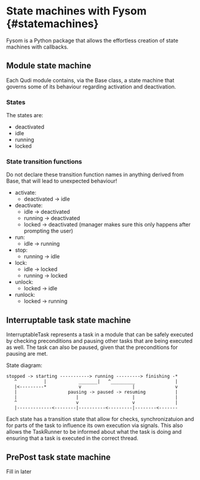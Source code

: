 # State machines with Fysom {#statemachines}

Fysom is a Python package that allows the effortless creation of state machines with callbacks.

## Module state machine

Each Qudi module contains, via the Base class, a state machine that governs some of its behaviour
regarding activation and deactivation.

### States
The states are:

* deactivated
* idle
* running
* locked

### State transition functions

Do not declare these transition function names in anything derived from Base, that will lead to 
unexpected behaviour!

* activate:    
  * deactivated -> idle
* deactivate:
  * idle -> deactivated
  * running -> deactivated
  * locked -> deactivated (manager makes sure this only happens after prompting the user)
* run:
  * idle -> running
* stop:
  * running -> idle
* lock:
  * idle -> locked
  * running -> locked
* unlock:
  * locked -> idle
* runlock:
  * locked -> running

## Interruptable task state machine


InterruptableTask represents a task in a module that can be safely executed by checking preconditions
and pausing other tasks that are being executed as well.
The task can also be paused, given that the preconditions for pausing are met.

State diagram:

~~~~~~~~~~~~~
stopped -> starting -----------> running ---------> finishing -*
   ^          |            _______|   ^_________               |
   |<---------*            v                   |               v
   |                   pausing -> paused -> resuming           |
   |                      |                    |               |
   ^                      v                    v               |
   |-------------<--------|----------<---------|--------<-------
~~~~~~~~~~~~~

Each state has a transition state that allow for checks, synchronizatuion and for parts of the task
to influence its own execution via signals.
This also allows the TaskRunner to be informed about what the task is doing and ensuring that a task
is executed in the correct thread.

## PrePost task state machine

Fill in later

